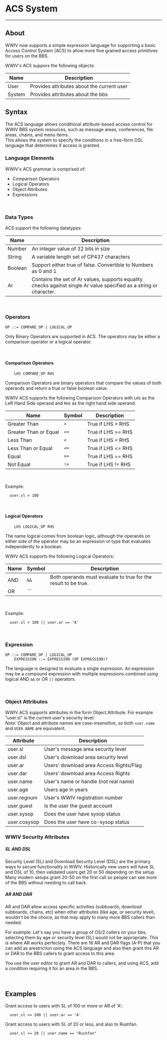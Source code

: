 # ACS System
***

## About

WWIV now supports a simple expression language for supporting 
a basic Access Control System (ACS) to allow more fine grained
access primitives for users on the BBS.

WWIV's ACS suppors the following objects:

| Name    | Description |
| ------- | ----------- |
| User    | Provides attributes about the current user
| System  | Provides attributes about the bbs


## Syntax

The ACS language allows conditional attribute-based access control for WWIV BBS system
resources, such as message areas, conferences, file areas, chains, and menu items.  
This allows the system to specify the conditions in a free-form DSL language that
determines if access is granted.

### Language Elements

WWIV's ACS grammar is comprised of:

* Comparison Operators
* Logical Operators
* Object Attributes
* Expressions 

<br/>

### Data Types

ACS support the following datatypes:


| Name    | Description |
| ------- | ----------- |
| Number  | An integer value of 32 bits in size |
| String  | A variable length set of CP437 characters |
| Boolean | Support either true of false. Convertible to Numbers as 0 and 1 |
| Ar      | Contains the set of Ar values, supports equality checks against single Ar value specified as a string or character. |

<br/>

### Operators
    OP ::= COMPARE_OP | LOGICAL_OP

Only Binary Operators are supported in ACS.  The operators may be either a comparison
operator or a logical operator.

<br/>

#### Comparison Operators
		LHS COMPARE_OP RHS


Comparison Operators are binary operators that compare the values of both operands and
return a true or false boolean value.

WWIV ACS supports the following Comparison Operators with ```LHS``` as the Left
Hand Side operand and ```RHS``` as the right hand side operand:

| Name                  | Symbol   | Description
| --------------------- | -------- | -----------
| Greater Than          | ```>```  | True if LHS > RHS
| Greater Than or Equal | ```>=``` | True if LHS >= RHS
| Less Than             | ```<```  | True if LHS < RHS
| Less Than or Equal    | ```<=``` | True if LHS <= RHS
| Equal                 | ```==``` | True if LHS == RHS
| Not Equal             | ```!=``` | True if LHS != RHS
 
 <br/>

Example:

      user.sl > 100

<br/>


#### Logical Operators
		LHS LOGICAL_OP RHS

The name logical comes from boolean logic, although the operands on either side of
the operator may be an expression or type that evaluates independently to a boolean.

WWIV ACS supports the following Logical Operators:

| Name | Symbol | Description
| ---- | ------ | -----------
|  AND | ```&&``` | Both operands must evaluate to true for the result to be true.
|  OR  | ```||``` | At least one operand must evaluate to true for the result to be true.

<br/>

Example:

      user.sl > 100 || user.ar == 'A'

<br/>

### Expression
    OP ::= COMPARE_OP | LOGICAL_OP
		EXPRESSION ::= EXPRESSION (OP EXPRESSION)?

The language is designed to evaluate a single expression.  An expression may be
a compound expression with multiple expressions combined using logical 
AND ```&&``` or OR ```||``` operators.

<br/>

### Object Attributes
WWIV ACS supports attributes in the form 
Object.Attribute. For example "user.sl" is the current user's security level.<br>
*Note:* Object and attribute names are case-insensitive, so 
both ```user.name``` and ```USER.NAME``` are equivalent.


| Attribute    |  Description
| ------------ | -----------
| user.sl      | User's message area security level
| user.dsl     | User's download area security level
| user.ar      | Users' download area Access Rights/Flag
| user.dar     | Users' download area Access Rights
| user.name    | User's name or handle (not real name)
| user.age     | Users age in years
| user.regnum  | User's WWIV registration number
| user.guest   | Is the user the guest account
| user.sysop   | Does the user have sysop status
| user.cosysop | Does the user have co-sysop status

### WWIV Security Attributes

##### SL AND DSL

Security Level (SL) and Download Security Level (DSL) are the primary ways
to secure functionality in WWIV.  Historically new users will have  SL and DSL
of 10, then validated users get 20 or 50 depending on the setup. Many modern
setups grant 20-50 on the first call so people can see more of the BBS without
needing to call back.

##### AR AND DAR

AR and DAR allow access specific activities (subboards, download subboards,
chains, etc) when other attributes (like age, or security level), wouldn't
be the choice, as that may apply to many more BBS callers than needed.

For example:
Let's say you have a group of OS/2 callers on your bbs, selecting them by
age or security level (SL) would not be appropriate.  This is where 
AR works perfectely. There are 16 AR and DAR flags (A-P) that  you can add
as arestriction using the ACS language and also then grant this AR or DAR to 
the BBS callers to grant access to this area.

You use the user editor to grant AR and DAR to callers, and using ACS, add a
condition requiring it for an area in the BBS.

<br/>

## Examples

Grant access to  users with SL of 100 or more or AR of 'A':
      
      user.sl >= 100 || user.ar == 'A'

Grant access to users with SL of 20 or less, and also to Rushfan.
      
      user.sl <= 20 || user.name == "Rushfan"
